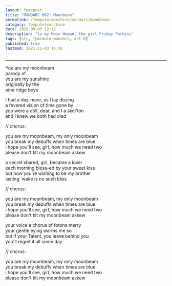 ```yaml
---
layout: fpmcpost
title: "MANDARC 002: Moonbeam"
permalink: /femputermanchine/mandarc/moonbeam/
category: femputermanchine
date: 2020-09-03 12:12
description: "to my Main Woman, the girl Friday Perkins"
tags: [etc, fpmcmain-mandarc, act-0]
published: true
lastmod: 2021-11-03 14:36
---
```

[//]: # ( 10/15/21  -linkout removed)
[//]: # ( 11/03/21  -title added)

*****


You are my moonbeam<br/>
parody of <br/>
you are my sunshine<br/>
originally by the <br/>
pine ridge boys

I had a day-mare, as I lay dozing<br/>
a fevered vision of time gone by<br/>
you were a doll, dear, and I a skel'ton<br/>
and I knew we both had died

// chorus:

you are my moonbeam, my only moonbeam<br/>
you break my debuffs when times are blue<br/>
i hope you'll see, girl, how much we need two<br/>
please don't tilt my moonbeam askew

a secret shared, girl, became a lover<br/>
each morning bless-ed by your sweet kiss<br/>
but now you're wishing to be my brother<br/>
lasting 'wake is no such bliss

// chorus:

you are my moonbeam, my only moonbeam<br/>
you break my debuffs when times are blue<br/>
i hope you'll see, girl, how much we need two<br/>
please don't tilt my moonbeam askew

your voice a chorus of fotons merry<br/>
your gentle eying warms me so<br/>
but if your Talent, you leave behind you<br/>
you'll regret it all some day 

// chorus:

you are my moonbeam, my only moonbeam<br/>
you break my debuffs when times are blue<br/>
i hope you'll see, girl, how much we need two<br/>
please don't tilt my moonbeam askew


